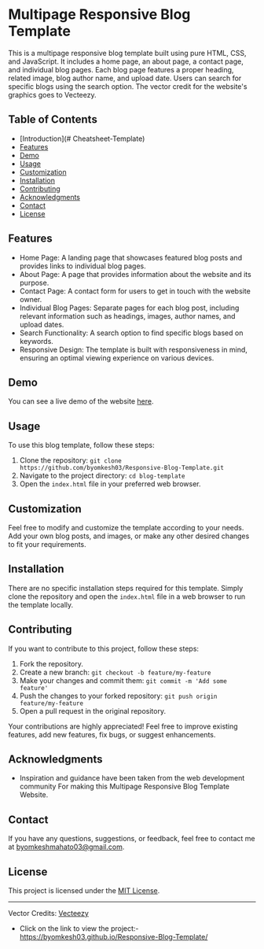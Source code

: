 
# Multipage Responsive Blog Template

This is a multipage responsive blog template built using pure HTML, CSS, and JavaScript. It includes a home page, an about page, a contact page, and individual blog pages. Each blog page features a proper heading, related image, blog author name, and upload date. Users can search for specific blogs using the search option. The vector credit for the website's graphics goes to Vecteezy.

## Table of Contents
- [Introduction](# Cheatsheet-Template)
- [Features](#features)
- [Demo](#Demo)
- [Usage](#usage)
- [Customization](#customization)
- [Installation](#installation)
- [Contributing](#contributing)
- [Acknowledgments](#Acknowledgments)
- [Contact](#Contact)
- [License](#license)

## Features

- Home Page: A landing page that showcases featured blog posts and provides links to individual blog pages.
- About Page: A page that provides information about the website and its purpose.
- Contact Page: A contact form for users to get in touch with the website owner.
- Individual Blog Pages: Separate pages for each blog post, including relevant information such as headings, images, author names, and upload dates.
- Search Functionality: A search option to find specific blogs based on keywords.
- Responsive Design: The template is built with responsiveness in mind, ensuring an optimal viewing experience on various devices.

## Demo

You can see a live demo of the website [here](https://byomkesh03.github.io/Responsive-Blog-Template/).

## Usage

To use this blog template, follow these steps:

1. Clone the repository: `git clone https://github.com/byomkesh03/Responsive-Blog-Template.git`
2. Navigate to the project directory: `cd blog-template`
3. Open the `index.html` file in your preferred web browser.

## Customization

Feel free to modify and customize the template according to your needs. Add your own blog posts, and images, or make any other desired changes to fit your requirements.

## Installation

There are no specific installation steps required for this template. Simply clone the repository and open the `index.html` file in a web browser to run the template locally.

## Contributing

If you want to contribute to this project, follow these steps:

1. Fork the repository.
2. Create a new branch: `git checkout -b feature/my-feature`
3. Make your changes and commit them: `git commit -m 'Add some feature'`
4. Push the changes to your forked repository: `git push origin feature/my-feature`
5. Open a pull request in the original repository.

Your contributions are highly appreciated! Feel free to improve existing features, add new features, fix bugs, or suggest enhancements.

## Acknowledgments

- Inspiration and guidance have been taken from the web development community For making this Multipage Responsive Blog Template Website.

## Contact

If you have any questions, suggestions, or feedback, feel free to contact me at byomkeshmahato03@gmail.com.


## License

This project is licensed under the [MIT License](LICENSE).

---

Vector Credits: [Vecteezy](https://www.vecteezy.com/)




* Click on the link to view the project:- https://byomkesh03.github.io/Responsive-Blog-Template/


